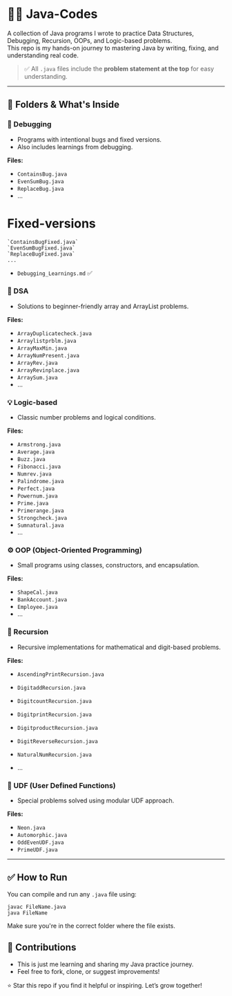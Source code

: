 # 🧑‍💻 Java-Codes 

A collection of Java programs I wrote to practice Data Structures, Debugging, Recursion, OOPs, and Logic-based problems.  
This repo is my hands-on journey to mastering Java by writing, fixing, and understanding real code.

> ✅ All `.java` files include the **problem statement at the top** for easy understanding.

---

## 📂 Folders & What's Inside

### 🔧 Debugging
- Programs with intentional bugs and fixed versions.
- Also includes learnings from debugging.
  
**Files:**

- `ContainsBug.java`
- `EvenSumBug.java`
- `ReplaceBug.java`
- ...

# Fixed-versions
    `ContainsBugFixed.java`
    `EvenSumBugFixed.java`
    `ReplaceBugFixed.java`
    ...

- `Debugging_Learnings.md` ✅

### 🧠 DSA
- Solutions to beginner-friendly array and ArrayList problems.
  
**Files:**
- `ArrayDuplicatecheck.java`
- `Arraylistprblm.java`
- `ArrayMaxMin.java`
- `ArrayNumPresent.java`
- `ArrayRev.java`
- `ArrayRevinplace.java`
- `ArraySum.java`
- ...

### 💡 Logic-based
- Classic number problems and logical conditions.
  
**Files:**
- `Armstrong.java`
- `Average.java`
- `Buzz.java`
- `Fibonacci.java`
- `Numrev.java`
- `Palindrome.java`
- `Perfect.java`
- `Powernum.java`
- `Prime.java`
- `Primerange.java`
- `Strongcheck.java`
- `Sumnatural.java`
- ...

### ⚙️ OOP (Object-Oriented Programming)
- Small programs using classes, constructors, and encapsulation.
  
**Files:**
- `ShapeCal.java`
- `BankAccount.java`
- `Employee.java`
- ...

### 🔁 Recursion
- Recursive implementations for mathematical and digit-based problems.
  
**Files:**
- `AscendingPrintRecursion.java`
- `DigitaddRecursion.java`
- `DigitcountRecursion.java`
- `DigitprintRecursion.java`
- `DigitproductRecursion.java`
- `DigitReverseRecursion.java`
- `NaturalNumRecursion.java`

- ...

### 🎯 UDF (User Defined Functions)
- Special problems solved using modular UDF approach.
  
**Files:**
- `Neon.java`
- `Automorphic.java`
- `OddEvenUDF.java`
- `PrimeUDF.java`

---

## ✅ How to Run

You can compile and run any `.java` file using:

```
javac FileName.java
java FileName
```
Make sure you're in the correct folder where the file exists.

## 🙌 Contributions
- This is just me learning and sharing my Java practice journey.
- Feel free to fork, clone, or suggest improvements!

⭐ Star this repo if you find it helpful or inspiring. Let’s grow together!